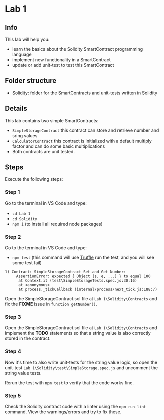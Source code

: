 # Lab 1

## Info

This lab will help you:

- learn the basics about the Solidity SmartContract programming language
- implement new functionality in a SmartContract
- update or add unit-test to test this SmartContract

## Folder structure

- Solidity: folder for the SmartContracts and unit-tests written in Solidity

## Details

This lab contains two simple SmartContracts:

- `SimpleStorageContract` this contract can store and retrieve number and sring values
- `CalculatorContract` this contract is initialized with a default multiply factor and can do some basic multiplications
- Both contracts are unit tested.

## Steps

Execute the following steps:

### Step 1

Go to the terminal in VS Code and type:

- `cd Lab 1`
- `cd Solidity`
- `npm i` (to install all required node packages)

### Step 2

Go to the terminal in VS Code and type:

- `npm test` (this command will use [Truffle](https://github.com/trufflesuite/truffle) run the test, and you will see some test fail)

``` x
1) Contract: SimpleStorageContract Set and Get Number:
     AssertionError: expected { Object (s, e, ...) } to equal 100
      at Context.it (test\SimpleStorageTests.spec.js:30:16)
      at <anonymous>
      at process._tickCallback (internal/process/next_tick.js:188:7)
```

Open the SimpleStorageContract.sol file at `Lab 1\Solidity\Contracts` and fix the **FIXME** issue in `function getNumber()`.

### Step 3

Open the SimpleStorageContract.sol file at `Lab 1\Solidity\Contracts` and implement the **TODO** statements so that a string value is also correctly stored in the contract.

### Step 4

Now it's time to also write unit-tests for the string value logic, so open the unit-test `Lab 1\Solidity\test\SimpleStorage.spec.js` and uncomment the string value tests.

Rerun the test with `npm test` to verify that the code works fine.

### Step 5

Check the Solidity contract code with a linter using the `npm run lint` command. View the warnings/errors and try to fix these.